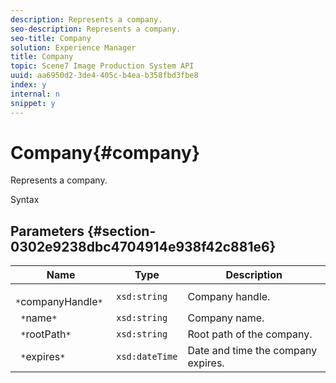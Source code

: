 ```yaml
---
description: Represents a company.
seo-description: Represents a company.
seo-title: Company
solution: Experience Manager
title: Company
topic: Scene7 Image Production System API
uuid: aa6950d2-3de4-405c-b4ea-b358fbd3fbe8
index: y
internal: n
snippet: y
---
```


# Company{#company}

Represents a company.

 Syntax 

## Parameters {#section-0302e9238dbc4704914e938f42c881e6}

|  Name  | Type  | Description  |
|---|---|---|
|  ` *`companyHandle`*`  | `xsd:string`  | Company handle.  |
|  ` *`name`*`  | `xsd:string`  | Company name.  |
|  ` *`rootPath`*`  | `xsd:string`  | Root path of the company.  |
|  ` *`expires`*`  | `xsd:dateTime`  | Date and time the company expires.  |

